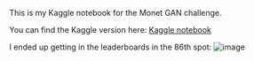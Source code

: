 This is my Kaggle notebook for the Monet GAN challenge. 

You can find the Kaggle version here: [Kaggle notebook](https://www.kaggle.com/mrjustpeachy/gan-implementation)

I ended up getting in the leaderboards in the 86th spot: 
![image](https://github.com/user-attachments/assets/681ec9ba-cc6a-4426-bf7e-cbe98ffc2599)

